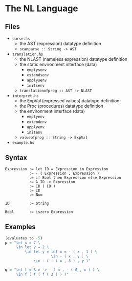 # The NL Language
## Files
* `parse.hs`
    - the AST (expression) datatype definition
    - `scanparse :: String -> AST`
* `translation.hs`
    - the NLAST (nameless expression) datatype definition
    - the static environment interface (data)
        - `emptysenv`
        - `extendsenv`
        - `applysenv`
        - `initsenv`
    - `translationofprog :: AST -> NLAST`
* `interpret.hs`
    - the ExpVal (expressed values) datatype definition
    - the Proc (procedures) datatype definition
    - the environment interface (data)
        - `emptyenv`
        - `extendenv`
        - `applyenv`
        - `initenv`
    - `valueofprog :: String -> ExpVal`
* `example.hs`

## Syntax
```
Expression := let ID = Expression in Expression
           := - ( Expression , Expression )
           := if Bool then Expression else Expression
           := λ ID -> Expression
           := ID ( ID )
           := ID
           := Num

ID         := String

Bool       := iszero Expression
```

## Examples
```hs
(evaluates to -5)
p = "let x = 7 \
     \in let y = 2 \
         \in let y = let x = - ( x , 1 ) \
                     \in - ( x , y ) \
             \in - ( - ( x , 8 ) , y )"
```

```hs
q = "let f = λ n -> - ( n , - ( 0 , n ) ) \
     \in f ( f ( f ( 2 ) ) )"
```
